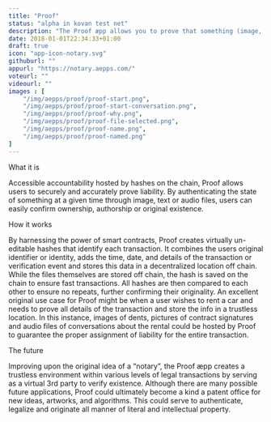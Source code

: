 ```yaml
---
title: "Proof"
status: "alpha in kovan test net"
description: "The Proof æpp allows you to prove that something (image, PDF, audio file etc.) existed at a certain point in time. By storing hashes on the chain, users can verify details like time and date, creating accessible and consolidated proof of liability."
date: 2018-01-01T22:34:33+01:00
draft: true
icon: "app-icon-notary.svg"
githuburl: ""
appurl: "https://notary.aepps.com/"
voteurl: ""
videourl: ""
images : [
	"/img/aepps/proof/proof-start.png",
	"/img/aepps/proof/proof-start-conversation.png",
	"/img/aepps/proof/proof-why.png",
	"/img/aepps/proof/proof-file-selected.png",
	"/img/aepps/proof/proof-name.png",
	"/img/aepps/proof/proof-named.png"
]
---
```


<p class="question">What it is</p>
<p class="answer">
Accessible accountability hosted by hashes on the chain, Proof allows users to securely and accurately prove liability. By authenticating the state of something at a given time through image, text or audio files, users can easily confirm ownership, authorship or original existence.
</p>
<p class="question">How it works</p>
<p class="answer">By harnessing the power of smart contracts, Proof creates virtually un-editable hashes that identify each transaction. It combines the users original identifier or identity, adds the time, date, and details of the transaction or verification event and stores this data in a decentralized location off chain. While the files themselves are stored off chain, the hash is saved on the chain to ensure fast transactions. All hashes are then compared to each other to ensure no repeats, further confirming their originality.
An excellent original use case for Proof might be when a user wishes to rent a car and needs to prove all details of the transaction and store the info in a trustless location. In this instance, images of dents, pictures of contract signatures and audio files of conversations about the rental could be hosted by Proof to guarantee the proper assignment of liability for the entire transaction. </p>
<p class="question">The future</p>
<p class="answer">Improving upon the original idea of a “notary”, the Proof æpp creates a trustless environment within various levels of legal transactions by serving as a virtual 3rd party to verify existence. Although there are many possible future applications, Proof could ultimately become a kind a patent office for new ideas, artworks, and algorithms. This could serve to authenticate, legalize and originate all manner of literal and intellectual property.</p>
